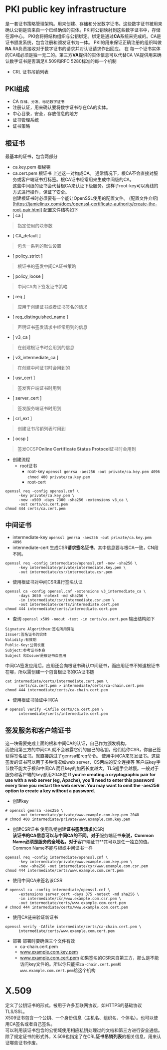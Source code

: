 # PKI public key infrastructure
是一套证书策略管理架构。用来创建、存储和分发数字证书。这些数字证书被用来确认公钥是否来自一个已经确信的实体。PKI将公钥映射到这些数字证书中，存储在源中心。
PKI会将把结构组织与公钥绑定。绑定是通过**CA**系统来完成的。CA是证书颁发系统，包含注册和颁发证书为一体。
PKI的用来保证正确注册的组织叫做**RA**.RA负责接收对于数字证书的请求并对认证请求作出回应。
在
每一个证书实体的CA域必须是独一无二的。第三方**VA**提供的实体信息可以代替CA
VA提供用来确认数字证书是否满足X.509和RFC 5280标准的每一个机制
- CRL 证书吊销列表
## PKI组成
- CA
`存储、分发、标记数字证书`
- 注册认证，用来确认要将数字证书存在CA的实体。
- 中心目录，安全，存放信息的地方
- 证书管理系统
- 证书策略




## 根证书
最基本的证书，包含两部分
  - ca.key.pem 根秘钥
  - ca.cert.pem 根证书
上述这一对构成CA。
通常情况下，根CA不会直接对服务或客户端证书打标签。根CA证书经常用来生成中间级的CA。<br>这些中间级的证书会代替根CA来认证下级服务。这样子root-key可以离线的方式进行操作，保证了安全。<br>
创建根证书时必须要有一个能让OpenSSL使用的配置文件。
(配置文件介绍)[https://jamielinux.com/docs/openssl-certificate-authority/create-the-root-pair.html]
配置文件结构如下
- [ ca ]
> 指定使用的块参数
- [ CA_default ]
> 包含一系列的默认设置
- [ policy_strict ]
> 根证书的签发中间CA证书策略
- [ policy_loose ]
> 中间CA向下签发证书策略
- [ req ]
> 应用于创建证书或者证书签名的请求
- [ req_distinguished_name ]
> 声明证书签发请求中经常用到的信息
- [ v3_ca ]
> 在创建根证书时会用到的信息
- [ v3_intermediate_ca ]
> 在创建中间证书时会用到的
- [ usr_cert ]
> 签发客户端证书时用到
- [ server_cert ]
> 签发服务端证书时用到
- [ crl_ext ]
> 创建证书吊销列表时用到
- [ ocsp ]
> 签发OCSP**Online Certificate Status Protocol**证书时会用到
- 创建流程
  - root证书
    - root-key
`openssl genrsa -aes256 -out private/ca.key.pem 4096`
`chmod 400 private/ca.key.pem`
    - root-cert
```
openssl req -config openssl.cnf \
      -key private/ca.key.pem \
      -new -x509 -days 7300 -sha256 -extensions v3_ca \
      -out certs/ca.cert.pem
chmod 444 certs/ca.cert.pem
```
## 中间证书
- intermediate-key
`openssl genrsa -aes256 -out private/ca.key.pem 4096`
- intermediate-cert
生成CSR**请求签名证书**。其中信息要与根CA一致，CN段不同。
```
openssl req -config intermediate/openssl.cnf -new -sha256 \
      -key intermediate/private/intermediate.key.pem \
      -out intermediate/csr/intermediate.csr.pem
```
- 使用根证书对中间CSR进行签名认证
```
openssl ca -config openssl.cnf -extensions v3_intermediate_ca \
      -days 3650 -notext -md sha256 \
      -in intermediate/csr/intermediate.csr.pem \
      -out intermediate/certs/intermediate.cert.pem
chmod 444 intermediate/certs/intermediate.cert.pem
```
- 查询
`openssl x509 -noout -text -in certs/ca.cert.pem`
输出结构如下
```
Signature Algorithem:签名所用算法
Issuer:签名证书的实体
Validity:有效期
Public-Key:公钥长度
Subject:参考证书本身
Subject 和Issuer是根证书自签用
```
中间CA签发应用后，应用还会向根证书确认中间证书，而应用证书不知道根证书在哪，所以需创建一个包含根证书的CA证书链
```
cat intermediate/certs/intermediate.cert.pem \
      certs/ca.cert.pem > intermediate/certs/ca-chain.cert.pem
chmod 444 intermediate/certs/ca-chain.cert.pem
```
- 使用根证书验证中间CA
```
# openssl verify -CAfile certs/ca.cert.pem \
      intermediate/certs/intermediate.cert.pem
```
## 签发服务和客户端证书
这一块需要完成上面的根和中间CA的认证，自己作为颁发机构。<br>
而使用第三方的中间CA,就不会暴露它们的自己的私钥，他们给你CSR，你自己签获得签名证书。就直接跳过了genrsa和req命令。
使用中间CA来签发证书。这些签发的证书可以用于多种情况如web server，CS两端的安全连接等
客户端key字节数不能大于根和中间CA
而且key的加密长度越大，TLS握手会越慢。一般对于服务和客户端的key都用2048位
**If you’re creating a cryptographic pair for use with a web server (eg, Apache), you’ll need to enter this password every time you restart the web server. You may want to omit the -aes256 option to create a key without a password.**
- 创建key
```
# openssl genrsa -aes256 \
      -out intermediate/private/www.example.com.key.pem 2048
# chmod 400 intermediate/private/www.example.com.key.pem
```
- 创建CSR证书
使用私钥创建**证书签发请求**(CSR)**<br>该证书的CA信息可以与中间CA的不同。对于**服务端证书**来说，Common Name必须是服务的全域名。对于**客户端证书**其可以是任一独立的值。Common Name不能与根或中间证书一样
```
openssl req -config intermediate/openssl.cnf \
      -key intermediate/private/www.example.com.key.pem \
      -new -sha256 -out intermediate/csr/www.example.com.csr.pem
chmod 444 intermediate/certs/www.example.com.cert.pem
```
- 使用中间CA来签名该CSR
```
# openssl ca -config intermediate/openssl.cnf \
      -extensions server_cert -days 375 -notext -md sha256 \
      -in intermediate/csr/www.example.com.csr.pem \
      -out intermediate/certs/www.example.com.cert.pem
# chmod 444 intermediate/certs/www.example.com.cert.pem
```
- 使用CA链来验证新证书
```
openssl verify -CAfile intermediate/certs/ca-chain.cert.pem \
      intermediate/certs/www.example.com.cert.pem
```
- 部署
部署时要确保三个文件有效
  - ca-chain.cert.pem
  - www.example.com.key.pem
  - www.example.com.cert.pem
如果签名的CSR来自第三方，那么是不能访问key文件的。所以你只能把`ca-chain.cert.pem和www.example.com.cert.pem`给这个机构
# X.509
定义了公钥证书的形式。被用于许多互联网协议，如HTTPS的基础协议TLS/SSL。<br>
X509证书包含一个公钥、一个身份信息（主机名、组织名、个体名）。也可以使用CA签名或者自己签名。<br>
可以利用该证书包含的公钥域使用相应私钥处理过的文档和第三方进行安全通信。<br>
除了规定证书的形式外，X.509也指定了在CRL**证书吊销列表**的相关信息，用来认证哪些证书作废。
